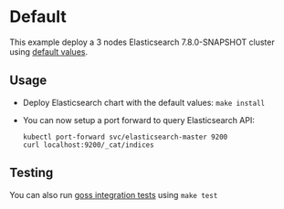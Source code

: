 # Default

This example deploy a 3 nodes Elasticsearch 7.8.0-SNAPSHOT cluster using
[default values][].


## Usage

* Deploy Elasticsearch chart with the default values: `make install`

* You can now setup a port forward to query Elasticsearch API:

  ```
  kubectl port-forward svc/elasticsearch-master 9200
  curl localhost:9200/_cat/indices
  ```


## Testing

You can also run [goss integration tests][] using `make test`


[goss integration tests]: https://github.com/elastic/helm-charts/tree/7.8/elasticsearch/examples/default/test/goss.yaml
[default values]: https://github.com/elastic/helm-charts/tree/7.8/elasticsearch/values.yaml
